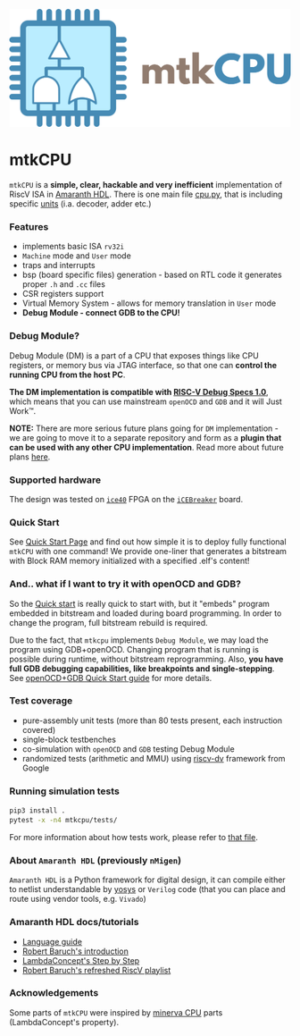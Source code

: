 
![Alt text](svg/logo.png?raw=true "mtkCPU logo")

# mtkCPU

`mtkCPU` is a **simple, clear, hackable and very inefficient** implementation of RiscV ISA in [Amaranth HDL](https://github.com/amaranth-hdl/amaranth). There is one main file [cpu.py](mtkcpu/cpu/cpu.py), that is including specific [units](./mtkcpu/units) (i.a. decoder, adder etc.)


### Features
* implements basic ISA `rv32i`
* `Machine` mode and `User` mode
* traps and interrupts
* bsp (board specific files) generation - based on RTL code it generates proper `.h` and `.cc` files
* CSR registers support
* Virtual Memory System - allows for memory translation in `User` mode
* **Debug Module - connect GDB to the CPU!**

### Debug Module?
Debug Module (DM) is a part of a CPU that exposes things like CPU registers, or memory bus via JTAG interface, so that one can **control the running CPU from the host PC**.


**The DM implementation is compatible with [RISC-V Debug Specs 1.0](https://raw.githubusercontent.com/riscv/riscv-debug-spec/master/riscv-debug-stable.pdf)**, which means that you can use mainstream `openOCD` and `GDB` and it will Just Work™. 

**NOTE:** There are more serious future plans going for `DM` implementation - we are going to move it to a separate repository and form as a **plugin that can be used with any other CPU implementation**. Read more about future plans [here](doc/future.md).

### Supported hardware
The design was tested on [`ice40`](https://www.latticesemi.com/iCE40) FPGA on the [`iCEBreaker`](https://1bitsquared.com/products/icebreaker) board.


### Quick Start
See [Quick Start Page](doc/run.md) and find out how simple it is to deploy fully functional `mtkCPU` with one command!
We provide one-liner that generates a bitstream with Block RAM memory initialized with a specified .elf's content!


### And.. what if I want to try it with openOCD and GDB?

So the [Quick start](#quick-start) is really quick to start with, but it "embeds" program embedded in bitstream and loaded during board programming. In order to change the program, full bitstream 
rebuild is required. 

Due to the fact, that `mtkcpu` implements `Debug Module`, we may load the program using GDB+openOCD. Changing program that is running is possible during runtime, without bitstream reprogramming. Also, **you have full GDB debugging capabilities, like breakpoints and single-stepping**. See [openOCD+GDB Quick Start guide](./doc/gdb.md) for more details.


### Test coverage
* pure-assembly unit tests (more than 80 tests present, each instruction covered)
* single-block testbenches
* co-simulation with `openOCD` and `GDB` testing Debug Module
* randomized tests (arithmetic and MMU) using [riscv-dv](https://github.com/google/riscv-dv) framework from Google


### Running simulation tests

```sh
pip3 install .
pytest -x -n4 mtkcpu/tests/
```

For more information about how tests work, please refer to [that file](./doc/tests.md).

### About `Amaranth HDL` (previously `nMigen`)

`Amaranth HDL` is a Python framework for digital design, it can compile either to netlist understandable by [yosys](https://github.com/YosysHQ/yosys) or `Verilog` code (that you can place and route using vendor tools, e.g. `Vivado`)

### Amaranth HDL docs/tutorials

* [Language guide](https://amaranth-lang.org/docs/amaranth/latest/)
* [Robert Baruch's introduction](https://github.com/RobertBaruch/nmigen-tutorial)
* [LambdaConcept's Step by Step](http://blog.lambdaconcept.com/doku.php?id=nmigen:tutorial)
* [Robert Baruch's refreshed RiscV playlist](https://www.youtube.com/playlist?list=PLEeZWGE3PwbZTypHq00G-yEX8TEI95lw4)


### Acknowledgements

Some parts of `mtkCPU` were inspired by [minerva CPU](https://github.com/lambdaconcept/minerva) parts (LambdaConcept's property).
